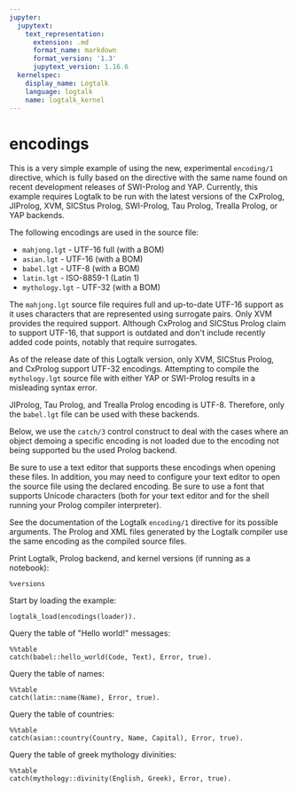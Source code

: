 ```yaml
---
jupyter:
  jupytext:
    text_representation:
      extension: .md
      format_name: markdown
      format_version: '1.3'
      jupytext_version: 1.16.6
  kernelspec:
    display_name: Logtalk
    language: logtalk
    name: logtalk_kernel
---
```


<!--
________________________________________________________________________

This file is part of Logtalk <https://logtalk.org/>  
SPDX-FileCopyrightText: 1998-2025 Paulo Moura <pmoura@logtalk.org>  
SPDX-License-Identifier: Apache-2.0

Licensed under the Apache License, Version 2.0 (the "License");
you may not use this file except in compliance with the License.
You may obtain a copy of the License at

    http://www.apache.org/licenses/LICENSE-2.0

Unless required by applicable law or agreed to in writing, software
distributed under the License is distributed on an "AS IS" BASIS,
WITHOUT WARRANTIES OR CONDITIONS OF ANY KIND, either express or implied.
See the License for the specific language governing permissions and
limitations under the License.
________________________________________________________________________
-->

# encodings

This is a very simple example of using the new, experimental `encoding/1`
directive, which is fully based on the directive with the same name found 
on recent development releases of SWI-Prolog and YAP. Currently, this 
example requires Logtalk to be run with the latest versions of the CxProlog,
JIProlog, XVM, SICStus Prolog, SWI-Prolog, Tau Prolog, Trealla Prolog, or YAP
backends.

The following encodings are used in the source file:

- `mahjong.lgt`   - UTF-16 full (with a BOM)
- `asian.lgt`     - UTF-16 (with a BOM)
- `babel.lgt`     - UTF-8 (with a BOM)
- `latin.lgt`     - ISO-8859-1 (Latin 1)
- `mythology.lgt` - UTF-32 (with a BOM)

The `mahjong.lgt` source file requires full and up-to-date UTF-16 support
as it uses characters that are represented using surrogate pairs. Only XVM
provides the required support. Although CxProlog and SICStus Prolog claim
to support UTF-16, that support is outdated and don't include recently
added code points, notably that require surrogates.

As of the release date of this Logtalk version, only XVM, SICStus Prolog, and 
CxProlog support UTF-32 encodings. Attempting to compile the `mythology.lgt` 
source file with either YAP or SWI-Prolog results in a misleading syntax 
error.

JIProlog, Tau Prolog, and Trealla Prolog encoding is UTF-8. Therefore,
only the `babel.lgt` file can be used with these backends.

Below, we use the `catch/3` control construct to deal with the cases where
an object demoing a specific encoding is not loaded due to the encoding not
being supported bu the used Prolog backend.

Be sure to use a text editor that supports these encodings when opening 
these files. In addition, you may need to configure your text editor to 
open the source file using the declared encoding. Be sure to use a font 
that supports Unicode characters (both for your text editor and for the 
shell running your Prolog compiler interpreter).

See the documentation of the Logtalk `encoding/1` directive for its possible 
arguments. The Prolog and XML files generated by the Logtalk compiler use 
the same encoding as the compiled source files.

Print Logtalk, Prolog backend, and kernel versions (if running as a notebook):

```logtalk
%versions
```

Start by loading the example:

```logtalk
logtalk_load(encodings(loader)).
```

Query the table of "Hello world!" messages:

```logtalk
%%table
catch(babel::hello_world(Code, Text), Error, true).
```

<!--
Code = el, Text = 'Γειάσου κόσμος!' ;
Code = en, Text = 'Hello world!' ;
Code = es, Text = '¡Hola mundo!' ;
Code = ja, Text = 'こんにちは世界!' ;
Code = ko, Text = '여보세요 세계!' ;
Code = nl, Text = 'Hallo wereld!' ;
Code = pt, Text = 'Olá mundo!' ;
Code = ru, Text = 'Здравствулте! мир!' ;
Code = zh, Text = '你好世界!'.
-->

Query the table of names:

```logtalk
%%table
catch(latin::name(Name), Error, true).
```

<!--
Name = 'António Simões' ;
Name = 'Cátia Conceição' ;
Name = 'João Raínho' ;
Name = 'Luís Araújo'.
-->

Query the table of countries:

```logtalk
%%table
catch(asian::country(Country, Name, Capital), Error, true).
```

<!--
Name = '中国', Capital = '北京', Country = china ;
Name = '日本', Capital = '東京', Country = japan ;
Name = 'Монгол Улс', Capital = 'Улаанбатаар', Country = mongolia ? ;
Name = '臺灣', Capital = '臺北', Country = taiwan ;
Name = 'Тоҷикистон', Capital = 'Душанбе', Country = tajikistan.
-->

Query the table of greek mythology divinities:

```logtalk
%%table
catch(mythology::divinity(English, Greek), Error, true).
```

<!--
Greek = 'Ηρα', English = hera ? ;
Greek = 'Καλυψω', English = kalypso ? ;
Greek = 'Μορφευς', English = morpheus ? ;
Greek = 'Ποσειδων', English = poseidon ? ;
Greek = 'Ζευς', English = zeus.
-->
